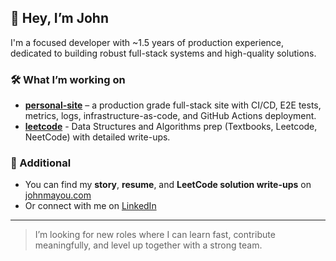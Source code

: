 ## 👋 Hey, I’m John

I'm a focused developer with ~1.5 years of production experience, dedicated to building robust full-stack systems and high-quality solutions.

### 🛠️ What I’m working on
- **[personal-site](https://github.com/john-mayou/personal-site)** – a production grade full-stack site with CI/CD, E2E tests, metrics, logs, infrastructure-as-code, and GitHub Actions deployment.
- **[leetcode](https://github.com/john-mayou/leetcode)** - Data Structures and Algorithms prep (Textbooks, Leetcode, NeetCode) with detailed write-ups.

### 🚀 Additional
- You can find my **story**, **resume**, and **LeetCode solution write-ups** on [johnmayou.com](https://johnmayou.com)
- Or connect with me on [LinkedIn](https://www.linkedin.com/in/johnmayou)

---

> I’m looking for new roles where I can learn fast, contribute meaningfully, and level up together with a strong team.
